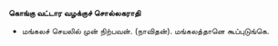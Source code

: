**கொங்கு வட்டார வழக்குச் சொல்லகராதி**
- மங்கலச் செயலில் முன் நிற்பவன். (நாவிதன்). மங்கலத்தானெ கூப்புடுங்கெ.

